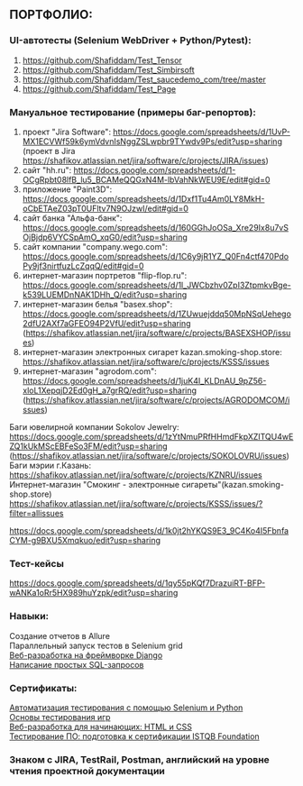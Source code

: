 ## ПОРТФОЛИО:
### UI-автотесты (Selenium WebDriver + Python/Pytest):
1) https://github.com/Shafiddam/Test_Tensor  
2) https://github.com/Shafiddam/Test_Simbirsoft  
3) https://github.com/Shafiddam/Test_saucedemo_com/tree/master  
4) https://github.com/Shafiddam/Test_Page  

### Мануальное тестирование (примеры баг-репортов):  
1) проект "Jira Software": https://docs.google.com/spreadsheets/d/1UvP-MX1ECVWf59k6ymVdvnIsNggZSLwpbr9TYwdv9Ps/edit?usp=sharing (проект в Jira https://shafikov.atlassian.net/jira/software/c/projects/JIRA/issues)  
2) сайт "hh.ru": https://docs.google.com/spreadsheets/d/1-OCgRpbt08lfB_lu5_BCAMeQQGxN4M-lbVahNkWEU9E/edit#gid=0 
3) приложение "Paint3D": https://docs.google.com/spreadsheets/d/1Dxf1Tu4Am0LY8MkH-oCbETAeZ03pT0UFltv7N9OJzwI/edit#gid=0  
4) сайт банка "Альфа-банк": https://docs.google.com/spreadsheets/d/160GGhJoOSa_Xre29Ix8u7vSOjBjdp6VYCSpAmO_xqG0/edit?usp=sharing 
5) сайт компании "company.wego.com": https://docs.google.com/spreadsheets/d/1C6y9jR1YZ_Q0Fn4ctf470PdoPy9jf3nirtfuzLcZqqQ/edit#gid=0  
6) интернет-магазин портретов "flip-flop.ru": https://docs.google.com/spreadsheets/d/1l_JWCbzhv0ZpI3ZtpmkvBge-k539LUEMDnNAK1DHh_Q/edit?usp=sharing  
7) интернет-магазин белья "basex.shop": https://docs.google.com/spreadsheets/d/1ZUwuejddq50MpNSqUehego2dfU2AXf7aGFEO94P2VfU/edit?usp=sharing (https://shafikov.atlassian.net/jira/software/c/projects/BASEXSHOP/issues)  
8) интернет-магазин электронных сигарет kazan.smoking-shop.store: https://shafikov.atlassian.net/jira/software/c/projects/KSSS/issues  
9) интернет-магазин "agrodom.com": https://docs.google.com/spreadsheets/d/1juK4I_KLDnAU_9pZ56-xloL1XepqjD2Ed0gH_a7grRQ/edit?usp=sharing (https://shafikov.atlassian.net/jira/software/c/projects/AGRODOMCOM/issues)  

Баги ювелирной компании Sokolov Jewelry: https://docs.google.com/spreadsheets/d/1zYtNmuPRfHHmdFkpXZITQU4wEZQ1kUkMScEBFeSo3FM/edit?usp=sharing (https://shafikov.atlassian.net/jira/software/c/projects/SOKOLOVRU/issues)  
Баги мэрии г.Казань: https://shafikov.atlassian.net/jira/software/c/projects/KZNRU/issues  
Интернет-магазин "Смокинг - электронные сигареты"(kazan.smoking-shop.store)  https://shafikov.atlassian.net/jira/software/c/projects/KSSS/issues/?filter=allissues  

https://docs.google.com/spreadsheets/d/1k0jt2hYKQS9E3_9C4Ko4I5FbnfaCYM-g9BXU5Xmqkuo/edit?usp=sharing  

### Тест-кейсы  
https://docs.google.com/spreadsheets/d/1qy55pKQf7DrazuiRT-BFP-wANKa1oRr5HX989huYzpk/edit?usp=sharing
### Навыки:
Cоздание отчетов в Allure  
Параллельный запуск тестов в Selenium grid  
[Веб-разработка на фреймворке Django](https://github.com/Shafiddam/DJango_02122021/tree/master)  
[Написание простых SQL-запросов](https://github.com/Shafiddam/SQL)  

### Сертификаты:
[Автоматизация тестирования с помощью Selenium и Python](https://stepik.org/certificate/95831e9f5dc8ebd9509b839678dfe3ff7835b27d.pdf)  
[Основы тестирования игр](https://stepik.org/cert/1436950)  
[Веб-разработка для начинающих: HTML и CSS](https://stepik.org/certificate/cb0e54a96a42de8b5bbff52bb16e65fd0af5701b.pdf)  
[Тестирование ПО: подготовка к сертификации ISTQB Foundation](https://stepik.org/cert/1027568)  

### Знаком с JIRA, TestRail, Postman, английский на уровне чтения проектной документации  

